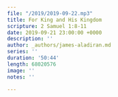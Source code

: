 ```yaml
---
file: "/2019/2019-09-22.mp3"
title: For King and His Kingdom
scripture: 2 Samuel 1:8-11
date: 2019-09-21 23:00:00 +0000
description: ''
author: _authors/james-aladiran.md
series: ''
duration: '50:44'
length: 68020576
image: ''
notes: ''

---
```

